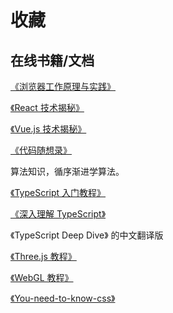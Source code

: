 # 收藏

## 在线书籍/文档

[《浏览器工作原理与实践》](https://blog.poetries.top/browser-working-principle/)

[《React 技术揭秘》](https://react.iamkasong.com/)

[《Vue.js 技术揭秘》](https://ustbhuangyi.github.io/vue-analysis/)

[《代码随想录》](https://react.iamkasong.com/)

算法知识，循序渐进学算法。

[《TypeScript 入门教程》](https://ts.xcatliu.com/)

[《深入理解 TypeScript》](https://jkchao.github.io/typescript-book-chinese/)

《TypeScript Deep Dive》 的中文翻译版

[《Three.js 教程》](http://www.webgl3d.cn/Three.js/)

[《WebGL 教程》](http://www.webgl3d.cn/WebGL/)

[《You-need-to-know-css》](https://lhammer.cn/You-need-to-know-css/#/zh-cn/introduce?v=1)
